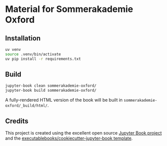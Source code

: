 # Material for Sommerakademie Oxford

## Installation

```sh
uv venv
source .venv/bin/activate
uv pip install -r requirements.txt
```

## Build

```sh
jupyter-book clean sommerakademie-oxford/
jupyter-book build sommerakademie-oxford/
```

A fully-rendered HTML version of the book will be built in `sommerakademie-oxford/_build/html/`.

## Credits

This project is created using the excellent open source [Jupyter Book project](https://jupyterbook.org/) and the [executablebooks/cookiecutter-jupyter-book template](https://github.com/executablebooks/cookiecutter-jupyter-book).
